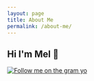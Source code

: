 ```yaml
---
layout: page
title: About Me
permalink: /about-me/
---
```


## Hi I'm Mel 👋
[![Follow me on the gram yo](https://melly-c.github.io/blog/images/mel_profile.png)](https://instagram.com/mchallb)
